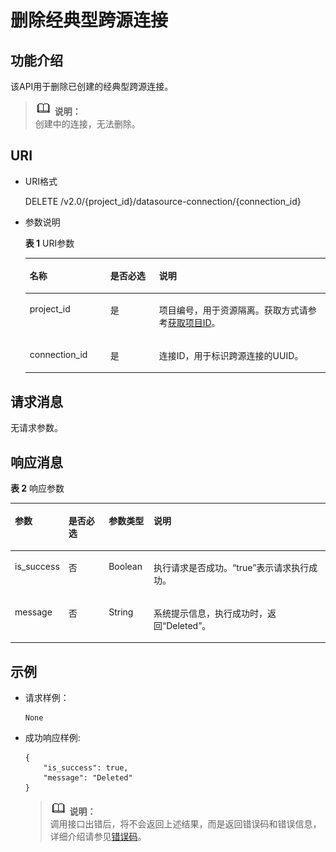 # 删除经典型跨源连接<a name="dli_02_0155"></a>

## 功能介绍<a name="section13287428103611"></a>

该API用于删除已创建的经典型跨源连接。

>![](public_sys-resources/icon-note.gif) **说明：**   
>创建中的连接，无法删除。  

## URI<a name="section52924285361"></a>

-   URI格式

    DELETE /v2.0/\{project\_id\}/datasource-connection/\{connection\_id\}

-   参数说明

    **表 1**  URI参数

    <a name="table18299172853614"></a>
    <table><thead align="left"><tr id="row947592853614"><th class="cellrowborder" valign="top" width="26.85%" id="mcps1.2.4.1.1"><p id="p1347513282368"><a name="p1347513282368"></a><a name="p1347513282368"></a>名称</p>
    </th>
    <th class="cellrowborder" valign="top" width="16.24%" id="mcps1.2.4.1.2"><p id="p74757287366"><a name="p74757287366"></a><a name="p74757287366"></a>是否必选</p>
    </th>
    <th class="cellrowborder" valign="top" width="56.910000000000004%" id="mcps1.2.4.1.3"><p id="p1475182833610"><a name="p1475182833610"></a><a name="p1475182833610"></a>说明</p>
    </th>
    </tr>
    </thead>
    <tbody><tr id="row16475152833619"><td class="cellrowborder" valign="top" width="26.85%" headers="mcps1.2.4.1.1 "><p id="p1547552803615"><a name="p1547552803615"></a><a name="p1547552803615"></a>project_id</p>
    </td>
    <td class="cellrowborder" valign="top" width="16.24%" headers="mcps1.2.4.1.2 "><p id="p19475828123613"><a name="p19475828123613"></a><a name="p19475828123613"></a>是</p>
    </td>
    <td class="cellrowborder" valign="top" width="56.910000000000004%" headers="mcps1.2.4.1.3 "><p id="p1310472724012"><a name="p1310472724012"></a><a name="p1310472724012"></a>项目编号，用于资源隔离。获取方式请参考<a href="获取项目ID.md">获取项目ID</a>。</p>
    </td>
    </tr>
    <tr id="row16535918171816"><td class="cellrowborder" valign="top" width="26.85%" headers="mcps1.2.4.1.1 "><p id="p84192317188"><a name="p84192317188"></a><a name="p84192317188"></a>connection_id</p>
    </td>
    <td class="cellrowborder" valign="top" width="16.24%" headers="mcps1.2.4.1.2 "><p id="p1941914313180"><a name="p1941914313180"></a><a name="p1941914313180"></a>是</p>
    </td>
    <td class="cellrowborder" valign="top" width="56.910000000000004%" headers="mcps1.2.4.1.3 "><p id="p94197315183"><a name="p94197315183"></a><a name="p94197315183"></a>连接ID，用于标识跨源连接的UUID。</p>
    </td>
    </tr>
    </tbody>
    </table>


## 请求消息<a name="section1831452873613"></a>

无请求参数。

## 响应消息<a name="section134515287360"></a>

**表 2**  响应参数

<a name="table8348112818368"></a>
<table><thead align="left"><tr id="row11478132863610"><th class="cellrowborder" valign="top" width="13.389999999999999%" id="mcps1.2.5.1.1"><p id="p04782028173616"><a name="p04782028173616"></a><a name="p04782028173616"></a>参数</p>
</th>
<th class="cellrowborder" valign="top" width="13.389999999999999%" id="mcps1.2.5.1.2"><p id="p160113611480"><a name="p160113611480"></a><a name="p160113611480"></a>是否必选</p>
</th>
<th class="cellrowborder" valign="top" width="14.32%" id="mcps1.2.5.1.3"><p id="p34781128193612"><a name="p34781128193612"></a><a name="p34781128193612"></a>参数类型</p>
</th>
<th class="cellrowborder" valign="top" width="58.9%" id="mcps1.2.5.1.4"><p id="p1347917286364"><a name="p1347917286364"></a><a name="p1347917286364"></a>说明</p>
</th>
</tr>
</thead>
<tbody><tr id="row18479182813362"><td class="cellrowborder" valign="top" width="13.389999999999999%" headers="mcps1.2.5.1.1 "><p id="p3887202462117"><a name="p3887202462117"></a><a name="p3887202462117"></a>is_success</p>
</td>
<td class="cellrowborder" valign="top" width="13.389999999999999%" headers="mcps1.2.5.1.2 "><p id="p18601146114813"><a name="p18601146114813"></a><a name="p18601146114813"></a>否</p>
</td>
<td class="cellrowborder" valign="top" width="14.32%" headers="mcps1.2.5.1.3 "><p id="p1888762420218"><a name="p1888762420218"></a><a name="p1888762420218"></a>Boolean</p>
</td>
<td class="cellrowborder" valign="top" width="58.9%" headers="mcps1.2.5.1.4 "><p id="p15887824122119"><a name="p15887824122119"></a><a name="p15887824122119"></a>执行请求是否成功。“true”表示请求执行成功。</p>
</td>
</tr>
<tr id="row1588462431911"><td class="cellrowborder" valign="top" width="13.389999999999999%" headers="mcps1.2.5.1.1 "><p id="p1887924172113"><a name="p1887924172113"></a><a name="p1887924172113"></a>message</p>
</td>
<td class="cellrowborder" valign="top" width="13.389999999999999%" headers="mcps1.2.5.1.2 "><p id="p12601116104818"><a name="p12601116104818"></a><a name="p12601116104818"></a>否</p>
</td>
<td class="cellrowborder" valign="top" width="14.32%" headers="mcps1.2.5.1.3 "><p id="p19887624142119"><a name="p19887624142119"></a><a name="p19887624142119"></a>String</p>
</td>
<td class="cellrowborder" valign="top" width="58.9%" headers="mcps1.2.5.1.4 "><p id="p1488772410218"><a name="p1488772410218"></a><a name="p1488772410218"></a>系统提示信息，执行成功时，返回“Deleted”。</p>
</td>
</tr>
</tbody>
</table>

## 示例<a name="section910624615450"></a>

-   请求样例：

    ```
    None
    ```


-   成功响应样例:

    ```
    {
        "is_success": true,
        "message": "Deleted"
    }
    ```

    >![](public_sys-resources/icon-note.gif) **说明：**   
    >调用接口出错后，将不会返回上述结果，而是返回错误码和错误信息，详细介绍请参见[错误码](错误码.md)。  


